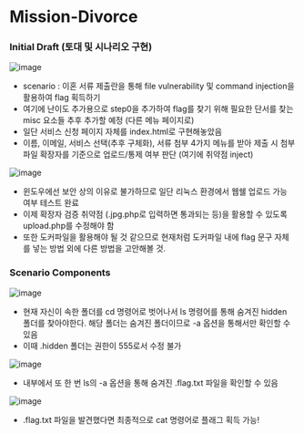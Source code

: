 # Mission-Divorce

### Initial Draft (토대 및 시나리오 구현)
![image](https://github.com/user-attachments/assets/898a0c72-2505-4fa9-9783-5a64d7015869)
<br>
- scenario : 이혼 서류 제출란을 통해 file vulnerability 및 command injection을 활용하여 flag 획득하기
- 여기에 난이도 추가용으로 step0을 추가하여 flag를 찾기 위해 필요한 단서를 찾는 misc 요소들 추후 추가할 예정 (다른 메뉴 페이지로)
- 일단 서비스 신청 페이지 자체를 index.html로 구현해놓았음
- 이름, 이메일, 서비스 선택(추후 구체화), 서류 첨부 4가지 메뉴를 받아 제출 시 첨부 파일 확장자를 기준으로 업로드/통제 여부 판단 (여기에 취약점 inject) <br>
  
![image](https://github.com/user-attachments/assets/2879fd83-d8bd-47a4-b569-9d4e9c7b56f0)
<br>
- 윈도우에선 보안 상의 이유로 불가하므로 일단 리눅스 환경에서 웹쉘 업로드 가능 여부 테스트 완료
- 이제 확장자 검증 취약점 (.jpg.php로 입력하면 통과되는 등)을 활용할 수 있도록 upload.php를 수정해야 함
- 또한 도커파일을 활용해야 될 것 같으므로 현재처럼 도커파일 내에 flag 문구 자체를 넣는 방법 외에 다른 방법을 고안해볼 것. <br>

### Scenario Components
![image](https://github.com/user-attachments/assets/13649e2e-a130-4e25-8df6-4a390366167f)
- 현재 자신이 속한 폴더를 cd 명령어로 벗어나서 ls 명령어를 통해 숨겨진 hidden 폴더를 찾아야한다. 해당 폴더는 숨겨진 폴더이므로 -a 옵션을 통해서만 확인할 수 있음
- 이때 .hidden 폴더는 권한이 555로서 수정 불가 <br>

![image](https://github.com/user-attachments/assets/1ef7fb06-2273-4526-9e7c-7ce6174a6dda)
- 내부에서 또 한 번 ls의 -a 옵션을 통해 숨겨진 .flag.txt 파일을 확인할 수 있음 <br>

![image](https://github.com/user-attachments/assets/96662d13-e04e-48ca-b9b7-3c3db8229262)
- .flag.txt 파일을 발견했다면 최종적으로 cat 명령어로 플래그 획득 가능! <br>
